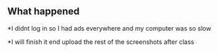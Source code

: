 ## What happened

*I didnt log in so I had ads everywhere and my computer was so slow

*I will finish it end upload the rest of the screenshots after class